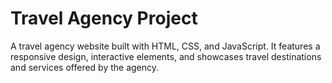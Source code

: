 # Travel Agency Project
 A travel agency website built with HTML, CSS, and JavaScript. It features a responsive design, interactive elements, and showcases travel destinations and services offered by the agency.
